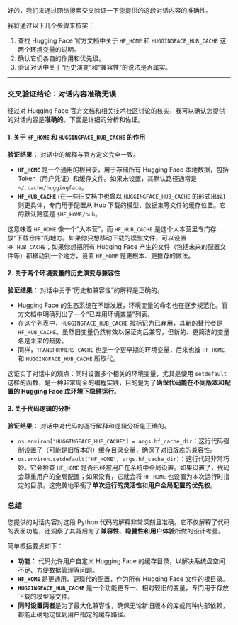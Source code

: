 好的，我们来通过网络搜索交叉验证一下您提供的这段对话内容的准确性。

我将通过以下几个步骤来核实：
1.  查找 Hugging Face 官方文档中关于 `HF_HOME` 和 `HUGGINGFACE_HUB_CACHE` 这两个环境变量的说明。
2.  确认它们各自的作用和优先级。
3.  验证对话中关于“历史演变”和“兼容性”的说法是否属实。

***

### 交叉验证结论：对话内容准确无误

经过对 Hugging Face 官方文档和相关技术社区讨论的核实，我可以确认您提供的对话内容是**准确的**。下面是详细的分析和佐证。

#### 1. 关于 `HF_HOME` 和 `HUGGINGFACE_HUB_CACHE` 的作用

**验证结果：** 对话中的解释与官方定义完全一致。

*   **`HF_HOME`** 是一个通用的根目录，用于存储所有 Hugging Face 本地数据，包括Token（用户凭证）和缓存文件。如果未设置，其默认路径通常是 `~/.cache/huggingface`。
*   **`HF_HUB_CACHE`** (在一些旧文档中也曾以 `HUGGINGFACE_HUB_CACHE` 的形式出现) 则更具体，专门用于配置从 Hub 下载的模型、数据集等文件的缓存位置。它的默认路径是 `$HF_HOME/hub`。

这意味着 `HF_HOME` 像一个“大本营”，而 `HF_HUB_CACHE` 是这个大本营里专门存放“下载仓库”的地方。如果你只想移动下载的模型文件，可以设置 `HF_HUB_CACHE`；如果你想把所有 Hugging Face 产生的文件（包括未来的配置文件等）都移动到一个地方，设置 `HF_HOME` 是更根本、更推荐的做法。

#### 2. 关于两个环境变量的历史演变与兼容性

**验证结果：** 对话中关于“历史和兼容性”的解释是正确的。

*   Hugging Face 的生态系统在不断发展，环境变量的命名也在逐步规范化。官方文档中明确列出了一个“已弃用环境变量”列表。
*   在这个列表中，`HUGGINGFACE_HUB_CACHE` 被标记为已弃用，其新的替代者是 `HF_HUB_CACHE`。虽然旧变量仍然有效以保证向后兼容，但新的、更简洁的变量名是未来的趋势。
*   同样，`TRANSFORMERS_CACHE` 也是一个更早期的环境变量，后来也被 `HF_HOME` 和 `HUGGINGFACE_HUB_CACHE` 所取代。

这证实了对话中的观点：同时设置多个相关的环境变量，尤其是使用 `setdefault` 这样的函数，是一种非常周全的编程实践，目的是为了**确保代码能在不同版本和配置的 Hugging Face 库环境下稳健运行**。

#### 3. 关于代码逻辑的分析

**验证结果：** 对话中对代码的逐行解释和逻辑分析是正确的。

*   `os.environ["HUGGINGFACE_HUB_CACHE"] = args.hf_cache_dir`：这行代码强制设置了（可能是旧版本的）缓存目录变量，确保了对旧版库的兼容性。
*   `os.environ.setdefault("HF_HOME", args.hf_cache_dir)`：这行代码非常巧妙。它会检查 `HF_HOME` 是否已经被用户在系统中全局设置。如果设置了，代码会尊重用户的全局配置；如果没有，它就会将 `HF_HOME` 也设置为本次运行时指定的目录。这完美地平衡了**单次运行的灵活性**和**用户全局配置的优先权**。

### 总结

您提供的对话内容对这段 Python 代码的解释非常深刻且准确。它不仅解释了代码的表面功能，还洞察了其背后为了**兼容性、稳健性和用户体验**所做的设计考量。

简单概括要点如下：

*   **功能：** 代码允许用户自定义 Hugging Face 的缓存目录，以解决系统盘空间不足、方便数据管理等问题。
*   **`HF_HOME`** 是更通用、更现代的配置，作为所有 Hugging Face 文件的根目录。
*   **`HUGGINGFACE_HUB_CACHE`** 是一个功能更专一、相对较旧的变量，专门用于存放下载的模型等文件。
*   **同时设置两者**是为了最大化兼容性，确保无论新旧版本的库或何种内部依赖，都能正确地定位到用户指定的缓存路径。